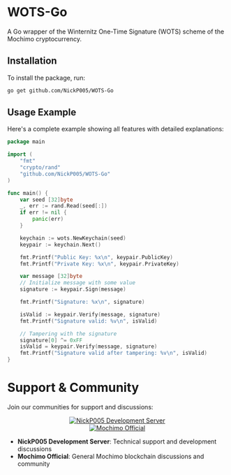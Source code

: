 # WOTS-Go

A Go wrapper of the Winternitz One-Time Signature (WOTS) scheme of the Mochimo cryptocurrency.

## Installation

To install the package, run:

```sh
go get github.com/NickP005/WOTS-Go
```

## Usage Example

Here's a complete example showing all features with detailed explanations:

```go
package main

import (
	"fmt"
	"crypto/rand"
	"github.com/NickP005/WOTS-Go"
)

func main() {
	var seed [32]byte
	_, err := rand.Read(seed[:])
	if err != nil {
		panic(err)
	}

	keychain := wots.NewKeychain(seed)
	keypair := keychain.Next()

	fmt.Printf("Public Key: %x\n", keypair.PublicKey)
	fmt.Printf("Private Key: %x\n", keypair.PrivateKey)

	var message [32]byte
	// Initialize message with some value
	signature := keypair.Sign(message)

	fmt.Printf("Signature: %x\n", signature)

	isValid := keypair.Verify(message, signature)
	fmt.Printf("Signature valid: %v\n", isValid)

	// Tampering with the signature
	signature[0] ^= 0xFF
	isValid = keypair.Verify(message, signature)
	fmt.Printf("Signature valid after tampering: %v\n", isValid)
}
```

# Support & Community

Join our communities for support and discussions:

<div align="center">

[![NickP005 Development Server](https://img.shields.io/discord/709417966881472572?color=7289da&label=NickP005%20Development%20Server&logo=discord&logoColor=white)](https://discord.gg/Q5jM8HJhNT)   
[![Mochimo Official](https://img.shields.io/discord/460867662977695765?color=7289da&label=Mochimo%20Official&logo=discord&logoColor=white)](https://discord.gg/SvdXdr2j3Y)

</div>

- **NickP005 Development Server**: Technical support and development discussions
- **Mochimo Official**: General Mochimo blockchain discussions and community

